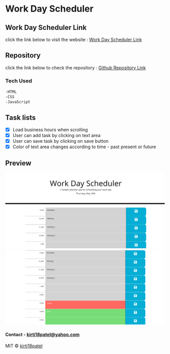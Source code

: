 # Work Day Scheduler

## Work Day Scheduler Link
click the link below to visit the website : [Work Day Scheduler Link](https://kirti18patel.github.io/workday-scheduler/)

## Repository
click the link below to check the repository : [Github Repository Link](https://github.com/kirti18patel/workday-scheduler)

### Tech Used
    -HTML 
    -CSS
    -JavaScript

## Task lists
- [x] Load business hours when scrolling
- [x] User can add task by clicking on text area
- [x] User can save task by clicking on save button
- [x] Color of text area changes according to time - past present or future

## Preview
![alt screenshot1](/assets/images/img1.png)
![alt screenshot1](/assets/images/img2.png)

#### Contact - **kirti18patel@yahoo.com**

MIT © [kirti18patel]()
